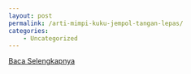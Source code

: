 ```yaml
---
layout: post
permalink: /arti-mimpi-kuku-jempol-tangan-lepas/
categories:
    - Uncategorized
---
```


[Baca Selengkapnya](/06)